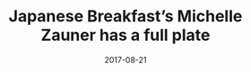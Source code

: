 ---
title: "Japanese Breakfast’s Michelle Zauner has a full plate"
date: "2017-08-21"
publisher: "Boston Globe"
link: "https://www.bostonglobe.com/arts/2019/03/28/japanese-breakfast-michelle-zauner-has-full-plate/pvdJcuwnzFdWpnAOwM73mM/story.html"
---
